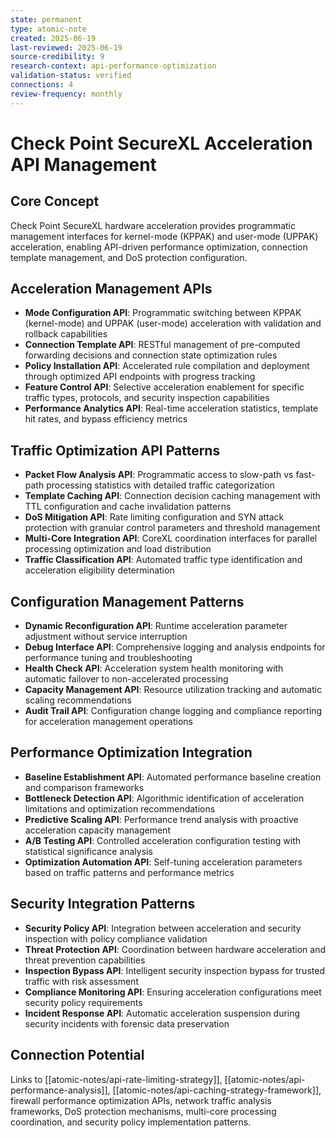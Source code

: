 ```yaml
---
state: permanent
type: atomic-note
created: 2025-06-19
last-reviewed: 2025-06-19
source-credibility: 9
research-context: api-performance-optimization
validation-status: verified
connections: 4
review-frequency: monthly
---
```


# Check Point SecureXL Acceleration API Management

## Core Concept
Check Point SecureXL hardware acceleration provides programmatic management interfaces for kernel-mode (KPPAK) and user-mode (UPPAK) acceleration, enabling API-driven performance optimization, connection template management, and DoS protection configuration.

## Acceleration Management APIs
- **Mode Configuration API**: Programmatic switching between KPPAK (kernel-mode) and UPPAK (user-mode) acceleration with validation and rollback capabilities
- **Connection Template API**: RESTful management of pre-computed forwarding decisions and connection state optimization rules
- **Policy Installation API**: Accelerated rule compilation and deployment through optimized API endpoints with progress tracking
- **Feature Control API**: Selective acceleration enablement for specific traffic types, protocols, and security inspection capabilities
- **Performance Analytics API**: Real-time acceleration statistics, template hit rates, and bypass efficiency metrics

## Traffic Optimization API Patterns
- **Packet Flow Analysis API**: Programmatic access to slow-path vs fast-path processing statistics with detailed traffic categorization
- **Template Caching API**: Connection decision caching management with TTL configuration and cache invalidation patterns
- **DoS Mitigation API**: Rate limiting configuration and SYN attack protection with granular control parameters and threshold management
- **Multi-Core Integration API**: CoreXL coordination interfaces for parallel processing optimization and load distribution
- **Traffic Classification API**: Automated traffic type identification and acceleration eligibility determination

## Configuration Management Patterns
- **Dynamic Reconfiguration API**: Runtime acceleration parameter adjustment without service interruption
- **Debug Interface API**: Comprehensive logging and analysis endpoints for performance tuning and troubleshooting
- **Health Check API**: Acceleration system health monitoring with automatic failover to non-accelerated processing
- **Capacity Management API**: Resource utilization tracking and automatic scaling recommendations
- **Audit Trail API**: Configuration change logging and compliance reporting for acceleration management operations

## Performance Optimization Integration
- **Baseline Establishment API**: Automated performance baseline creation and comparison frameworks
- **Bottleneck Detection API**: Algorithmic identification of acceleration limitations and optimization recommendations
- **Predictive Scaling API**: Performance trend analysis with proactive acceleration capacity management
- **A/B Testing API**: Controlled acceleration configuration testing with statistical significance analysis
- **Optimization Automation API**: Self-tuning acceleration parameters based on traffic patterns and performance metrics

## Security Integration Patterns
- **Security Policy API**: Integration between acceleration and security inspection with policy compliance validation
- **Threat Protection API**: Coordination between hardware acceleration and threat prevention capabilities
- **Inspection Bypass API**: Intelligent security inspection bypass for trusted traffic with risk assessment
- **Compliance Monitoring API**: Ensuring acceleration configurations meet security policy requirements
- **Incident Response API**: Automatic acceleration suspension during security incidents with forensic data preservation

## Connection Potential
Links to [[atomic-notes/api-rate-limiting-strategy]], [[atomic-notes/api-performance-analysis]], [[atomic-notes/api-caching-strategy-framework]], firewall performance optimization APIs, network traffic analysis frameworks, DoS protection mechanisms, multi-core processing coordination, and security policy implementation patterns.